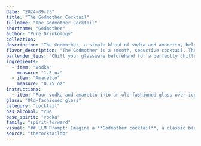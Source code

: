 ```yaml
---
date: "2024-09-23"
title: "The Godmother Cocktail"
fullname: "The Godmother Cocktail"
shortname: "Godmother"
author: "Pure Drinkology"
collection:
description: "The Godmother, a simple blend of vodka and amaretto, belongs to the **liqueur-based cocktail family**. Its origins are shrouded in mystery, but it's believed to have emerged in the 1970s, likely a playful twist on the classic Godfather (scotch and amaretto). "
flavor_description: "The Godmother is a smooth, seductive cocktail. The vodka provides a clean, crisp base, while the Amaretto delivers rich, nutty sweetness with hints of almond and apricot.  The combination creates a balanced, slightly sweet and slightly bitter profile that's both sophisticated and easy to drink.  It's a luxurious treat that's best enjoyed neat or on the rocks. "
bartender_tips: "Chill your glassware beforehand for a perfectly chilled Godmother. Use a good quality vodka and amaretto for the best flavor. Shake vigorously with ice to ensure proper dilution and a frosty texture. Garnish with an orange peel for a citrusy aroma and visual appeal. Enjoy responsibly! "
ingredients:
  - item: "Vodka"
    measure: "1.5 oz"
  - item: "Amaretto"
    measure: "0.75 oz"
instructions:
  - item: "Pour vodka and amaretto into an old-fashioned glass over ice and serve."
glass: "Old-fashioned glass"
category: "cocktail"
has_alcohol: true
base_spirit: "vodka"
family: "spirit-forward"
visual: "## LLM Prompt: Imagine a **Godmother cocktail**, a classic blend of **Vodka and Amaretto**. Describe its appearance in detail, considering:* **Color:**  What shade is the cocktail? Is it a deep, amber hue or more of a pale, golden color? * **Clarity:** Is the drink clear or slightly cloudy? Does it have any visible particles or sediments?* **Texture:** How does the drink feel in the mouth? Is it smooth, viscous, or slightly oily?* **Garnish:** Does it typically have a garnish? What does it look like? How does it affect the overall appearance of the drink?Please use vivid language and sensory details to paint a picture of this classic cocktail in the reader's mind. "
source: "thecocktaildb"
---
```


